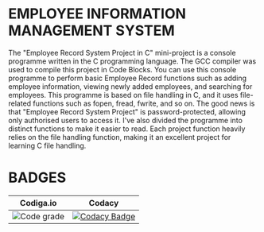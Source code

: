 # EMPLOYEE INFORMATION MANAGEMENT SYSTEM
  The "Employee Record System Project in C" mini-project is a console programme written in the C programming language. The GCC compiler was used to compile this project in Code Blocks. You can use this console programme to perform basic Employee Record functions such as adding employee information, viewing newly added employees, and searching for employees. This programme is based on file handling in C, and it uses file-related functions such as fopen, fread, fwrite, and so on. The good news is that "Employee Record System Project" is password-protected, allowing only authorised users to access it. I've also divided the programme into distinct functions to make it easier to read. Each project function heavily relies on the file handling function, making it an excellent project for learning C file handling.
# BADGES
  |Codiga.io|Codacy|
  |:-------:|:----:|
  |![Code grade](https://api.codiga.io/project/31053/score/svg)|[![Codacy Badge](https://app.codacy.com/project/badge/Grade/4f999647ad454e30a18c3491503c41a1)](https://www.codacy.com/gh/kasirajan1234/M1_ProjectGoal_EmployeeInformationManagementSystem/dashboard?utm_source=github.com&amp;utm_medium=referral&amp;utm_content=kasirajan1234/M1_ProjectGoal_EmployeeInformationManagementSystem&amp;utm_campaign=Badge_Grade)|
